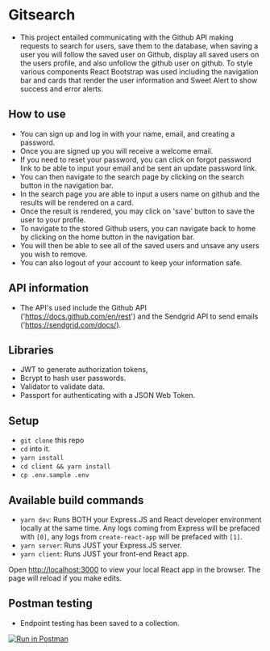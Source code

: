 # Gitsearch

- This project entailed communicating with the Github API making requests to search for users, save them to the database, when saving a user you will follow the saved user on Github, display all saved users on the users profile, and also unfollow the github user on github. To style various components React Bootstrap was used including the navigation bar and cards that render the user information and Sweet Alert to show success and error alerts.

## How to use

- You can sign up and log in with your name, email, and creating a password.
- Once you are signed up you will receive a welcome email.
- If you need to reset your password, you can click on forgot password link to be able to input your email and be sent an update password link.
- You can then navigate to the search page by clicking on the search button in the navigation bar.
- In the search page you are able to input a users name on github and the results will be rendered on a card.
- Once the result is rendered, you may click on 'save' button to save the user to your profile.
- To navigate to the stored Github users, you can navigate back to home by clicking on the home button in the navigation bar.
- You will then be able to see all of the saved users and unsave any users you wish to remove.
- You can also logout of your account to keep your information safe.

## API information

- The API's used include the Github API ('https://docs.github.com/en/rest') and the Sendgrid API to send emails ('https://sendgrid.com/docs/).

## Libraries

- JWT to generate authorization tokens,
- Bcrypt to hash user passwords.
- Validator to validate data.
- Passport for authenticating with a JSON Web Token.

## Setup

- `git clone` this repo
- `cd` into it.
- `yarn install`
- `cd client && yarn install`
- `cp .env.sample .env`

## Available build commands

- `yarn dev`: Runs BOTH your Express.JS and React developer environment locally at the same time. Any logs coming from Express will be prefaced with `[0]`, any logs from `create-react-app` will be prefaced with `[1]`.
- `yarn server`: Runs JUST your Express.JS server.
- `yarn client`: Runs JUST your front-end React app.

Open [http://localhost:3000](http://localhost:3000) to view your local React app in the browser. The page will reload if you make edits.

## Postman testing

- Endpoint testing has been saved to a collection.

[![Run in Postman](https://run.pstmn.io/button.svg)](https://app.getpostman.com/run-collection/fb7c97049acd33cec57b)
